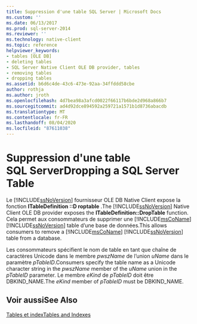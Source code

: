 ```yaml
---
title: Suppression d'une table SQL Server | Microsoft Docs
ms.custom: ''
ms.date: 06/13/2017
ms.prod: sql-server-2014
ms.reviewer: ''
ms.technology: native-client
ms.topic: reference
helpviewer_keywords:
- tables [OLE DB]
- deleting tables
- SQL Server Native Client OLE DB provider, tables
- removing tables
- dropping tables
ms.assetid: b6d6c4de-43c6-473e-92aa-34ffddd58cbe
author: rothja
ms.author: jroth
ms.openlocfilehash: 4d7bea98a3afcd0022f66117b6bde2d968a866b7
ms.sourcegitcommit: ad4d92dce894592a259721a1571b1d8736abacdb
ms.translationtype: MT
ms.contentlocale: fr-FR
ms.lasthandoff: 08/04/2020
ms.locfileid: "87611038"
---
```

# <a name="dropping-a-sql-server-table"></a><span data-ttu-id="9b7d2-102">Suppression d'une table SQL Server</span><span class="sxs-lookup"><span data-stu-id="9b7d2-102">Dropping a SQL Server Table</span></span>
  <span data-ttu-id="9b7d2-103">Le [!INCLUDE[ssNoVersion](../../includes/ssnoversion-md.md)] fournisseur OLE DB Native Client expose la fonction **ITableDefinition ::D roptable** .</span><span class="sxs-lookup"><span data-stu-id="9b7d2-103">The [!INCLUDE[ssNoVersion](../../includes/ssnoversion-md.md)] Native Client OLE DB provider exposes the **ITableDefinition::DropTable** function.</span></span> <span data-ttu-id="9b7d2-104">Cela permet aux consommateurs de supprimer une [!INCLUDE[msCoName](../../includes/msconame-md.md)] [!INCLUDE[ssNoVersion](../../includes/ssnoversion-md.md)] table d’une base de données.</span><span class="sxs-lookup"><span data-stu-id="9b7d2-104">This allows consumers to remove a [!INCLUDE[msCoName](../../includes/msconame-md.md)] [!INCLUDE[ssNoVersion](../../includes/ssnoversion-md.md)] table from a database.</span></span>  
  
 <span data-ttu-id="9b7d2-105">Les consommateurs spécifient le nom de table en tant que chaîne de caractères Unicode dans le membre *pwszName* de l’union *uName* dans le paramètre *pTableID*.</span><span class="sxs-lookup"><span data-stu-id="9b7d2-105">Consumers specify the table name as a Unicode character string in the *pwszName* member of the *uName* union in the *pTableID* parameter.</span></span> <span data-ttu-id="9b7d2-106">Le membre *eKind* de *pTableID* doit être DBKIND_NAME.</span><span class="sxs-lookup"><span data-stu-id="9b7d2-106">The *eKind* member of *pTableID* must be DBKIND_NAME.</span></span>  
  
## <a name="see-also"></a><span data-ttu-id="9b7d2-107">Voir aussi</span><span class="sxs-lookup"><span data-stu-id="9b7d2-107">See Also</span></span>  
 [<span data-ttu-id="9b7d2-108">Tables et index</span><span class="sxs-lookup"><span data-stu-id="9b7d2-108">Tables and Indexes</span></span>](tables-and-indexes.md)  
  
  
